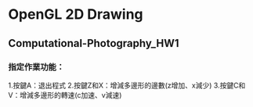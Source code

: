 # OpenGL 2D Drawing
## Computational-Photography_HW1
### 指定作業功能：
1.按鍵A：退出程式
2.按鍵Z和X：增減多邊形的邊數(z增加、x減少)
3.按鍵C和V：增減多邊形的轉速(c加速、v減速)
